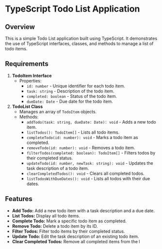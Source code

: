 # TypeScript Todo List Application

## Overview
This is a simple Todo List application built using TypeScript. It demonstrates the use of TypeScript interfaces, classes, and methods to manage a list of todo items.

## Requirements
1. **TodoItem Interface**  
   - Properties:
     - `id: number` - Unique identifier for each todo item.
     - `task: string` - Description of the todo item.
     - `completed: boolean` - Status of the todo item.
     - `dueDate: Date` - Due date for the todo item.
2. **TodoList Class**  
   - Manages an array of `TodoItem` objects.
   - Methods:
     - `addTodo(task: string, dueDate: Date): void` - Adds a new todo item.
     - `listTodos(): TodoItem[]` - Lists all todo items.
     - `completeTodo(id: number): void` - Marks a todo item as completed.
     - `removeTodo(id: number): void` - Removes a todo item.
     - `filterTodos(completed: boolean): TodoItem[]` - Filters todos by their completed status.
     - `updateTodo(id: number, newTask: string): void` - Updates the task description of a todo item.
     - `clearCompletedTodos(): void` - Clears all completed todos.
     - `listTodosWithDueDates(): void` - Lists all todos with their due dates.

## Features
- **Add Todo:** Add a new todo item with a task description and a due date.
- **List Todos:** Display all todo items.
- **Complete Todo:** Mark a specific todo item as completed.
- **Remove Todo:** Delete a todo item by its ID.
- **Filter Todos:** Filter todo items by their completed status.
- **Update Todo:** Edit the task description of an existing todo item.
- **Clear Completed Todos:** Remove all completed items from the l
